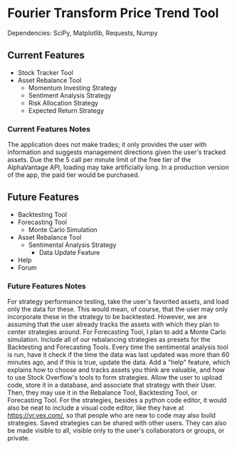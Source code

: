 # Fourier Transform Price Trend Tool
Dependencies: SciPy, Matplotlib, Requests, Numpy

## Current Features
- Stock Tracker Tool
- Asset Rebalance Tool
    - Momentum Investing Strategy
    - Sentiment Analysis Strategy
    - Risk Allocation Strategy
    - Expected Return Strategy

### Current Features Notes
The application does not make trades; it only provides the user with information and suggests management directions given the user's tracked assets.
Due the the 5 call per minute limit of the free tier of the AlphaVantage API, loading may take artificially long. In a production version of the app,
the paid tier would be purchased.

## Future Features
- Backtesting Tool
- Forecasting Tool
    - Monte Carlo Simulation
- Asset Rebalance Tool
    - Sentimental Analysis Strategy
        - Data Update Feature
- Help
- Forum
 
### Future Features Notes
For strategy performance testing, take the user's favorited assets, and load only the data for these.
This would mean, of course, that the user may only incorporate these in the strategy to be
backtested. However, we are assuming that the user already tracks the assets with which
they plan to center strategies around. For Forecasting Tool, I plan to add a Monte Carlo simulation. Include all of our rebalancing strategies
as presets for the Backtesting and Forecasting Tools. Every time the sentimental analysis tool is run, 
have it check if the time the data was last updated was more than 60 minutes ago, and if this is true,
update the data. Add a "help" feature, which explains how to choose and tracks assets you think are valuable, 
and how to use Stock Overflow's tools to form strategies. Allow the user to upload code,
store it in a database, and associate that strategy with their User. Then, they may use it
in the Rebalance Tool, Backtesting Tool, or Forecasting Tool. For the strategies, besides a python code editor,
it would also be neat to include a visual code editor, like they have at https://vr.vex.com/,
so that people who are new to code may also build strategies. Saved strategies can be shared with other users.
They can also be made visible to all, visible only to the user's collaborators or groups, or private.
